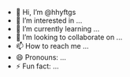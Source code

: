 - 👋 Hi, I’m @hhyftgs
- 👀 I’m interested in ...
- 🌱 I’m currently learning ...
- 💞️ I’m looking to collaborate on ...
- 📫 How to reach me ...
- 😄 Pronouns: ...
- ⚡ Fun fact: ...

<!---
hhyftgs/hhyftgs is a ✨ special ✨ repository because its `README.md` (this file) appears on your GitHub profile.
You can click the Preview link to take a look at your changes.
--->
